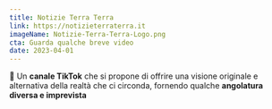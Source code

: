 ```yaml
---
title: Notizie Terra Terra
link: https://notizieterraterra.it
imageName: Notizie-Terra-Terra-Logo.png
cta: Guarda qualche breve video
date: 2023-04-01
---
```


📰 Un **canale TikTok** che si propone di offrire una visione originale e alternativa della realtà che ci circonda, fornendo qualche **angolatura diversa e imprevista**